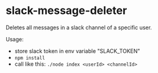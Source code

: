 # slack-message-deleter

Deletes all messages in a slack channel of a specific user.

Usage:
- store slack token in env variable "SLACK_TOKEN"
- `npm install`
- call like this: `./node index <userId> <channelId>`